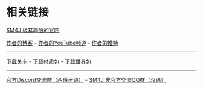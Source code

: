 # 相关链接

[SM4J 极其简陋的官网](https://carlosxdjavgames.altervista.org/archivos/134)

[作者的博客](https://carlosxdjavgames.altervista.org/) - [作者的YouTube频道](https://www.youtube.com/c/carlosXDjavGames/) - [作者的推特](https://twitter.com/carlosXDjav)

------

[下载关卡](https://carlosxdjavgames.altervista.org/wp-content/niveles.php) - [下载材质包](https://carlosxdjavgames.altervista.org/wp-content/texturas_extra/texturas.php) - [下载世界包](https://carlosxdjavgames.altervista.org/wp-content/mundos_extra/)

------

[官方Discord交流群（西班牙语）](https://discord.gg/jRyEJuc) - [SM4J 非官方交流QQ群（汉语）](https://jq.qq.com/?_wv=1027&k=Go26XtOJ)